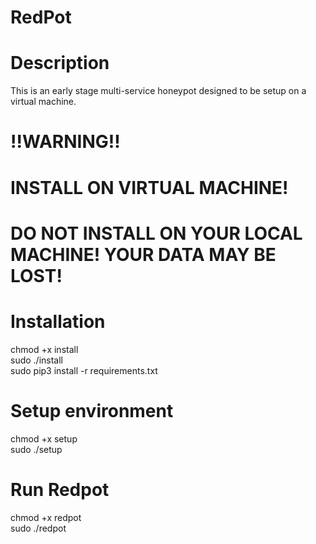 # RedPot

# Description

This is an early stage multi-service honeypot designed to be setup on a virtual machine.

# !!WARNING!!  
# INSTALL ON VIRTUAL MACHINE!
# DO NOT INSTALL ON YOUR LOCAL MACHINE! YOUR DATA MAY BE LOST!

# Installation 

chmod +x install  
sudo ./install  
sudo pip3 install -r requirements.txt  

# Setup environment

chmod +x setup  
sudo ./setup

# Run Redpot

chmod +x redpot  
sudo ./redpot
